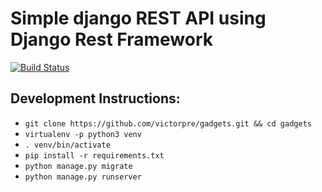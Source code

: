 # Simple django REST API using Django Rest Framework

[![Build Status](https://travis-ci.org/victorpre/gadgets.svg?branch=master)](https://travis-ci.org/victorpre/gadgets)


## Development Instructions:

- `git clone https://github.com/victorpre/gadgets.git && cd gadgets`
- `virtualenv -p python3 venv`
- `. venv/bin/activate`
- `pip install -r requirements.txt`
- `python manage.py migrate`
- `python manage.py runserver`
